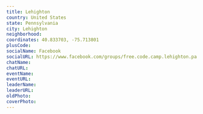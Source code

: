 ```yaml
---
title: Lehighton
country: United States
state: Pennsylvania
city: Lehighton
neighborhood: 
coordinates: 40.833703, -75.713801
plusCode:
socialName: Facebook
socialURL: https://www.facebook.com/groups/free.code.camp.lehighton.pa
chatName:
chatURL:
eventName:
eventURL:
leaderName:
leaderURL:
oldPhoto: 
coverPhoto:
---
```

